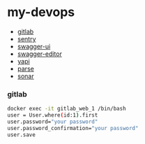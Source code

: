 # my-devops

- [gitlab](https://about.gitlab.com/)
- [sentry](https://sentry.io/welcome/)
- [swagger-ui](https://github.com/swagger-api/swagger-ui)
- [swagger-editor](https://github.com/swagger-api/swagger-editor)
- [yapi](https://github.com/YMFE/yapi)
- [parse](https://parseplatform.org/)
- [sonar](https://www.sonarqube.org/)

### gitlab
``` sh
docker exec -it gitlab_web_1 /bin/bash
user = User.where(id:1).first
user.password="your password"
user.password_confirmation="your password"
user.save
```
